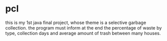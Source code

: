 # pcl
this is my 1st java final project, whose theme is a selective garbage collection. the program must inform at the end the percentage of waste by type, collection days and average amount of trash between many houses.
